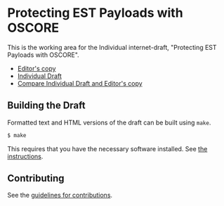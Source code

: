 # Protecting EST Payloads with OSCORE

This is the working area for the Individual internet-draft, "Protecting EST Payloads with OSCORE".

* [Editor's copy](https://EricssonResearch.github.io/EST-OSCORE/)
* [Individual Draft](https://tools.ietf.org/html/draft-selander-ace-coap-est-oscore)
* [Compare Individual Draft and Editor's copy](https://tools.ietf.org/rfcdiff?url1=https://tools.ietf.org/id/draft-selander-ace-coap-est-oscore.txt&url2=https://ericssonresearch.github.io/EST-OSCORE/draft-selander-ace-coap-est-oscore.txt)


## Building the Draft

Formatted text and HTML versions of the draft can be built using `make`.

```sh
$ make
```

This requires that you have the necessary software installed.  See
[the instructions](https://github.com/martinthomson/i-d-template/blob/master/doc/SETUP.md).


## Contributing

See the
[guidelines for contributions](https://github.com/EricssonResearch/EST-OSCORE/blob/master/CONTRIBUTING.md).

